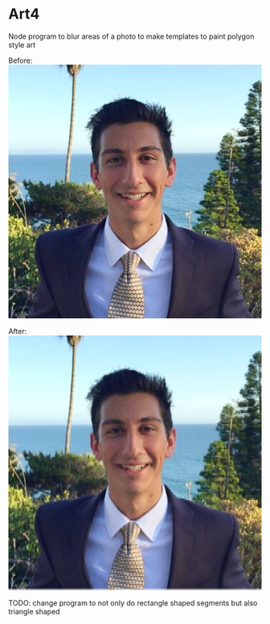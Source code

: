 # Art4
Node program to blur areas of a photo to make templates to paint polygon style art

Before: 
![Before](https://github.com/JShweiri/Art4/blob/master/resources/me.png)

After: 
![After](https://github.com/JShweiri/Art4/blob/master/resources/meAfter.png.png)

TODO: change program to not only do rectangle shaped segments but also triangle shaped
